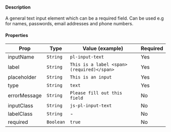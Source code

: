 #### Description

A general text input element which can be a required field. Can be used e.g for names, passwords, email addresses and phone numbers.

#### Properties

| Prop         | Type      | Value (example)                           | Required |
| ------------ | --------- | ----------------------------------------- | -------- |
| inputName    | `String`  | `pl-input-text`                           | Yes      |
| label        | `String`  | `This is a label <span>(required)</span>` | Yes      |
| placeholder  | `String`  | `This is an input`                        | Yes      |
| type         | `String`  | `text`                                    | Yes      |
| errorMessage | `String`  | `Please fill out this field`              | No       |
| inputClass   | `String`  | `js-pl-input-text`                        | No       |
| labelClass   | `String`  | -                                         | No       |
| required     | `Boolean` | `true`                                    | No       |
